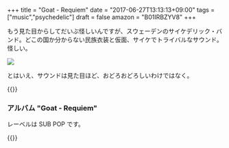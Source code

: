 +++
title = "Goat - Requiem"
date = "2017-06-27T13:13:13+09:00"
tags = ["music","psychedelic"]
draft = false
amazon = "B01IRBZYV8"
+++

もう見た目からしてだいぶ怪しいんですが、スウェーデンのサイケデリック・バンド。どこの国か分からない民族衣装と仮面、サイケでトライバルなサウンド。怪しい。

![](https://lastfm-img2.akamaized.net/i/u/770x0/f37a963035c16dada52e03d0f1b17470.jpg)

とはいえ、サウンドは見た目ほど、おどろおどろしいわけではなく。

{{<youtube oLeu7YfJGC8>}}

### アルバム "Goat - Requiem"

レーベルは SUB POP です。

{{<amazon B01IRBZYV8>}}

